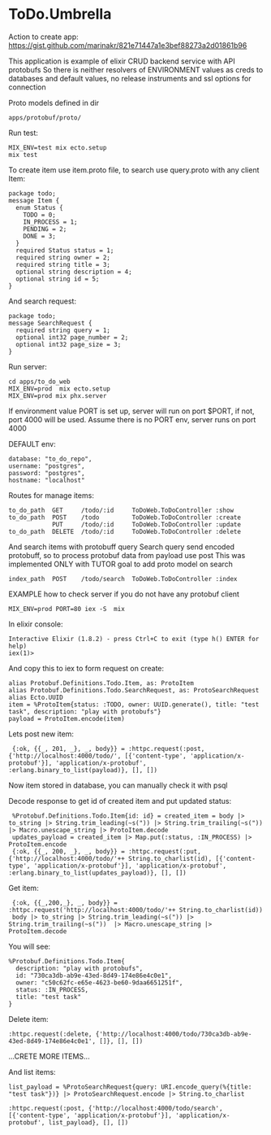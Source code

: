 # ToDo.Umbrella

Action to create app: https://gist.github.com/marinakr/821e71447a1e3bef88273a2d01861b96

This application is example of elixir CRUD backend service with API protobufs
So there is
  neither resolvers of ENVIRONMENT values as creds to databases and default values,
  no release instruments and ssl options for connection

Proto models defined in dir 
```
apps/protobuf/proto/ 
```

Run test:
```
MIX_ENV=test mix ecto.setup
mix test
```
To create item use item.proto file, to search use query.proto with any client
Item: 
```
package todo;
message Item {
  enum Status {
    TODO = 0;
    IN_PROCESS = 1;
    PENDING = 2;
    DONE = 3;
  }
  required Status status = 1;
  required string owner = 2;
  required string title = 3;
  optional string description = 4;
  optional string id = 5;
}
```
And search request:
```
package todo;
message SearchRequest {
  required string query = 1;
  optional int32 page_number = 2;
  optional int32 page_size = 3;
}
```

Run server:
```
cd apps/to_do_web
MIX_ENV=prod  mix ecto.setup
MIX_ENV=prod mix phx.server 
```
If environment value PORT is set up, server will run on port $PORT,
if not, port 4000 will be used. Assume there is no PORT env, server runs on port 4000

DEFAULT env:
```
database: "to_do_repo",
username: "postgres",
password: "postgres",
hostname: "localhost"
```
Routes for manage items:
```
to_do_path  GET     /todo/:id     ToDoWeb.ToDoController :show
to_do_path  POST    /todo         ToDoWeb.ToDoController :create
            PUT     /todo/:id     ToDoWeb.ToDoController :update
to_do_path  DELETE  /todo/:id     ToDoWeb.ToDoController :delete
```
And search items with protobuff query
Search query send encoded protobuff, so to process protobuf data from payload use post
This was implemented ONLY with TUTOR goal to add proto model on search
```
index_path  POST    /todo/search  ToDoWeb.ToDoController :index
```

EXAMPLE how to check server if you do not have any protobuf client
```
MIX_ENV=prod PORT=80 iex -S  mix
```
In elixir console:
```
Interactive Elixir (1.8.2) - press Ctrl+C to exit (type h() ENTER for help)
iex(1)>
```
And copy this to iex to form request on create:
```
alias Protobuf.Definitions.Todo.Item, as: ProtoItem
alias Protobuf.Definitions.Todo.SearchRequest, as: ProtoSearchRequest
alias Ecto.UUID
item = %ProtoItem{status: :TODO, owner: UUID.generate(), title: "test task", description: "play with protobufs"}
payload = ProtoItem.encode(item)
```
Lets post new item:
```
 {:ok, {{_, 201, _}, _, body}} = :httpc.request(:post, {'http://localhost:4000/todo/', [{'content-type', 'application/x-protobuf'}], 'application/x-protobuf', :erlang.binary_to_list(payload)}, [], [])
```
Now item stored in database, you can manually check it with psql

Decode response to get id of created item and put updated status:
```
 %Protobuf.Definitions.Todo.Item{id: id} = created_item = body |> to_string |> String.trim_leading(~s(")) |> String.trim_trailing(~s("))  |> Macro.unescape_string |> ProtoItem.decode
 updates_payload = created_item |> Map.put(:status, :IN_PROCESS) |> ProtoItem.encode
 {:ok, {{_, 200, _}, _, body}} = :httpc.request(:put, {'http://localhost:4000/todo/'++ String.to_charlist(id), [{'content-type', 'application/x-protobuf'}], 'application/x-protobuf', :erlang.binary_to_list(updates_payload)}, [], [])
```
Get item:
```
 {:ok, {{_,200,_}, _, body}} = :httpc.request('http://localhost:4000/todo/'++ String.to_charlist(id))
 body |> to_string |> String.trim_leading(~s(")) |> String.trim_trailing(~s("))  |> Macro.unescape_string |> ProtoItem.decode
```
You will see:
```
%Protobuf.Definitions.Todo.Item{
  description: "play with protobufs",
  id: "730ca3db-ab9e-43ed-8d49-174e86e4c0e1",
  owner: "c50c62fc-e65e-4623-be60-9daa6651251f",
  status: :IN_PROCESS,
  title: "test task"
}
```
Delete item:
```
:httpc.request(:delete, {'http://localhost:4000/todo/730ca3db-ab9e-43ed-8d49-174e86e4c0e1', []}, [], [])
```
...CRETE MORE ITEMS...

And list items:
```
list_payload = %ProtoSearchRequest{query: URI.encode_query(%{title: "test task"})} |> ProtoSearchRequest.encode |> String.to_charlist 

:httpc.request(:post, {'http://localhost:4000/todo/search', [{'content-type', 'application/x-protobuf'}], 'application/x-protobuf', list_payload}, [], [])

```
